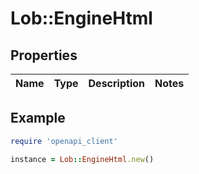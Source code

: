# Lob::EngineHtml

## Properties

| Name | Type | Description | Notes |
| ---- | ---- | ----------- | ----- |

## Example

```ruby
require 'openapi_client'

instance = Lob::EngineHtml.new()
```


